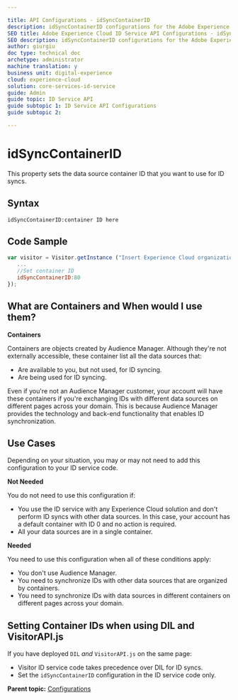 ```yaml
---

title: API Configurations - idSyncContainerID
description: idSyncContainerID configurations for the Adobe Experience Cloud ID Service API
SEO title: Adobe Experience Cloud ID Service API Configurations - idSyncContainerID
SEO description: idSyncContainerID configurations for the Adobe Experience Cloud ID Service API
author: giurgiu
doc type: technical doc
archetype: administrator
machine translation: y
business unit: digital-experience
cloud: experience-cloud
solution: core-services-id-service
guide: Admin
guide topic: ID Service API
guide subtopic 1: ID Service API Configurations
guide subtopic 2:

---
```


# idSyncContainerID

This property sets the data source container ID that you want to use for ID syncs.
  

## Syntax
`idSyncContainerID:container ID here` 

## Code Sample

```javascript
var visitor = Visitor.getInstance ("Insert Experience Cloud organization ID here",{
   ...
   //Set container ID
   idSyncContainerID:80
});
```

## What are Containers and When would I use them?

**Containers** 

Containers are objects created by Audience Manager. Although they're not externally accessible, these container list all the data sources that:

+ Are available to you, but not used, for ID syncing.
+ Are being used for ID syncing.

Even if you're not an Audience Manager customer, your account will have these containers if you're exchanging IDs with different data sources on different pages across your domain. This is because Audience Manager provides the technology and back-end functionality that enables ID synchronization.

## Use Cases

Depending on your situation, you may or may not need to add this configuration to your ID service code.

**Not Needed** 

You do not need to use this configuration if:

+ You use the ID service with any Experience Cloud solution and don't perform ID syncs with other data sources. In this case, your account has a default container with ID 0 and no action is required.
+ All your data sources are in a single container.

**Needed** 

You need to use this configuration when all of these conditions apply:

+ You don't use Audience Manager.
+ You need to synchronize IDs with other data sources that are organized by containers.
+ You need to synchronize IDs with data sources in different containers on different pages across your domain.

## Setting Container IDs when using DIL and VisitorAPI.js

If you have deployed `DIL` *and* `VisitorAPI.js` on the same page:

+ Visitor ID service code takes precedence over DIL for ID syncs.
+ Set the `idSyncContainerID` configuration in the ID service code only.

**Parent topic:** [Configurations](mcvid-function-vars.html)


